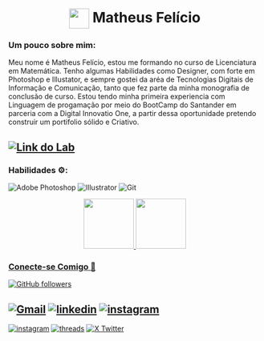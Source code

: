 <h1 align="center" >
    <a href="https://www.dio.me/">
     <img align="center" width="40px" src="https://hermes.digitalinnovation.one/assets/diome/logo-minimized.png"></a>
    <span> Matheus Felício
    </span>
</h1>

### Um pouco sobre mim:

Meu nome é Matheus Felício, estou me formando no curso de Licenciatura em Matemática. Tenho algumas Habilidades como Designer, com forte em Photoshop e Illustator, e sempre gostei da aréa de Tecnologias Digitais de Informação e Comunicação, tanto que fez parte da minha monografia de conclusão de curso. Estou tendo minha primeira experiencia com Linguagem de progamação por meio do BootCamp do Santander em parceria com a Digital Innovatio One, a partir dessa oportunidade pretendo construir um portifolio sólido e Criativo.

[![Link do Lab](https://img.shields.io/badge/Meu%20Perfil%20na%20Plataforma-E94D5F?style=for-the-badge)](https://web.dio.me/users/matheusstdy37)
---

### Habilidades ⚙️:
![Adobe Photoshop](https://img.shields.io/badge/photoshop-%23282C34.svg?style=for-the-badge&logo=adobephotoshop)
![Illustrator](https://img.shields.io/badge/Illustrator-%23282C34.svg?style=for-the-badge&logo=adobeillustrator)
![Git](https://img.shields.io/badge/Git-%23282C34.svg?style=for-the-badge&logo=git)

<div align="center">
  <a href="https://github.com/feliciomm">
  <img height="100rem" src="https://github-readme-stats.vercel.app/api?username=feliciomm&show_icons=true&theme=tokyonight&include_all_commits=true&count_private=true"/> 
  <img height="100rem" src="https://github-readme-stats.vercel.app/api/top-langs/?username=feliciomm&layout=compact&langs_count=7&theme=tokyonight"/>
</div>


### Conecte-se Comigo 📲

[![GitHub followers](https://img.shields.io/github/followers/feliciomm?style=social)](https://github.com/feliciomm)

[![Gmail](https://img.shields.io/badge/Gmail-c71610?style=for-the-badge&logo=gmail&logoColor=white)](mailto:matheusstdy37@gmail.com) [![linkedin](https://img.shields.io/badge/linkedin-0A66C2?style=for-the-badge&logo=linkedin&logoColor=white)](https://www.linkedin.com/in/matheus-miranda-612547232)
[![instagram](https://img.shields.io/badge/instagram_profissional-DD2A7B?style=for-the-badge&logo=instagram&logoColor=white)](https://instagram.com/in_felicio?igshid=NzZlODBkYWE4Ng==)
----


[![instagram](https://img.shields.io/badge/instagram_pessoal-DD2A7B?style=for-the-badge&logo=instagram&logoColor=white)](https://instagram.com/felicio_mm?igshid=NGVhN2U2NjQ0Yg==)
[![threads](https://img.shields.io/badge/threads-010101?style=for-the-badge&logo=threads&logoColor=white)](https://www.threads.net/@felicio_mm)
[![ X Twitter](https://img.shields.io/badge/twitter-656870?style=for-the-badge&logo=x&logoColor=white)](https://x.com/felicio_mm?t=0oz8BXve6YJSaau8KlnBzA&s=09)